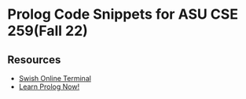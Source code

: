# Prolog Code Snippets for ASU CSE 259(Fall 22)

## Resources

- [Swish Online Terminal](https://swish.swi-prolog.org/)
- [Learn Prolog Now!](http://www.let.rug.nl/bos/lpn//lpnpage.php?pageid=online)

